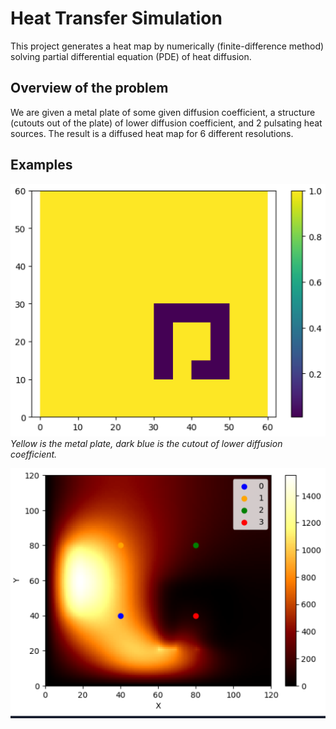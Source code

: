 # Heat Transfer Simulation

This project generates a heat map by numerically (finite-difference method) solving partial differential equation (PDE) of heat diffusion. 

## Overview of the problem

We are given a metal plate of some given diffusion coefficient, a structure (cutouts out of the plate) of lower diffusion coefficient, and 2 pulsating heat sources. The result is a diffused heat map for 6 different resolutions. 

## Examples

![Initial condition](media/initial.png)
*Yellow is the metal plate, dark blue is the cutout of lower diffusion coefficient.*

![Heat map](media/heat_map.png)
